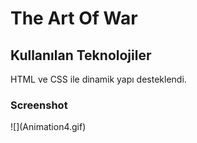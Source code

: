 <h1>The Art Of War</h1>
<h2>Kullanılan Teknolojiler</h2>
HTML ve CSS ile dinamik yapı desteklendi.
<h3>Screenshot</h3>
![](Animation4.gif)
